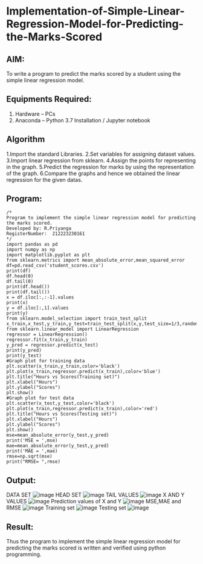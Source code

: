 # Implementation-of-Simple-Linear-Regression-Model-for-Predicting-the-Marks-Scored

## AIM:
To write a program to predict the marks scored by a student using the simple linear regression model.

## Equipments Required:
1. Hardware – PCs
2. Anaconda – Python 3.7 Installation / Jupyter notebook

## Algorithm
1.Import the standard Libraries.
2.Set variables for assigning dataset values.
3.Import linear regression from sklearn.
4.Assign the points for representing in the graph.
5.Predict the regression for marks by using the representation of the graph.
6.Compare the graphs and hence we obtained the linear regression for the given datas.

## Program:
```
/*
Program to implement the simple linear regression model for predicting the marks scored.
Developed by: R.Priyanga
RegisterNumber:  212223230161
*/
import pandas as pd
import numpy as np
import matplotlib.pyplot as plt
from sklearn.metrics import mean_absolute_error,mean_squared_error
df=pd.read_csv('student_scores.csv')
print(df)
df.head(0)
df.tail(0)
print(df.head())
print(df.tail())
x = df.iloc[:,:-1].values
print(x)
y = df.iloc[:,1].values
print(y)
from sklearn.model_selection import train_test_split
x_train,x_test,y_train,y_test=train_test_split(x,y,test_size=1/3,random_state=0)
from sklearn.linear_model import LinearRegression
regressor = LinearRegression()
regressor.fit(x_train,y_train)
y_pred = regressor.predict(x_test)
print(y_pred)
print(y_test)
#Graph plot for training data
plt.scatter(x_train,y_train,color='black')
plt.plot(x_train,regressor.predict(x_train),color='blue')
plt.title("Hours vs Scores(Training set)")
plt.xlabel("Hours")
plt.ylabel("Scores")
plt.show()
#Graph plot for test data
plt.scatter(x_test,y_test,color='black')
plt.plot(x_train,regressor.predict(x_train),color='red')
plt.title("Hours vs Scores(Testing set)")
plt.xlabel("Hours")
plt.ylabel("Scores")
plt.show()
mse=mean_absolute_error(y_test,y_pred)
print('MSE = ',mse)
mae=mean_absolute_error(y_test,y_pred)
print('MAE = ',mae)
rmse=np.sqrt(mse)
print("RMSE= ",rmse)
```

## Output:
DATA SET
![image](https://github.com/user-attachments/assets/b044d2ed-ea03-4601-a2a9-8e42a7f030b8)
HEAD SET
![image](https://github.com/user-attachments/assets/35b77e54-0550-448e-a54a-eb42c0567c70)
TAIL VALUES
![image](https://github.com/user-attachments/assets/be8bd8c9-7ebe-4206-b509-654db186b002)
X AND Y VALUES
![image](https://github.com/user-attachments/assets/6444e10b-b710-42e3-8589-aa7b70bfa1cd)
Prediction values of X and Y
![image](https://github.com/user-attachments/assets/631ee3e7-dafa-47f1-aed7-da8b98c53be7)
MSE,MAE and RMSE
![image](https://github.com/user-attachments/assets/4e4cb48b-0c3e-44f5-8d0f-4b268c2349f8)
Training set
![image](https://github.com/user-attachments/assets/e4b32180-baf3-4826-98ce-55cc603d04d2)
Testing set
![image](https://github.com/user-attachments/assets/6cf0486a-0dbe-47be-9e24-98f5e6c0143d)

## Result:
Thus the program to implement the simple linear regression model for predicting the marks scored is written and verified using python programming.
